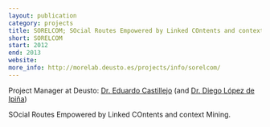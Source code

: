 ```yaml
--- 
layout: publication
category: projects
title: SORELCOM; SOcial Routes Empowered by Linked COntents and context Mining
short: SORELCOM
start: 2012
end: 2013
website: 
more_info: http://morelab.deusto.es/projects/info/sorelcom/
--- 
```


Project Manager at Deusto: [Dr. Eduardo Castillejo](http://morelab.deusto.es/people/members/eduardo-castillejo/) (and [Dr. Diego López de Ipiña](http://morelab.deusto.es/people/members/diego-lopez-de-ipina/))

SOcial Routes Empowered by Linked COntents and context Mining.
